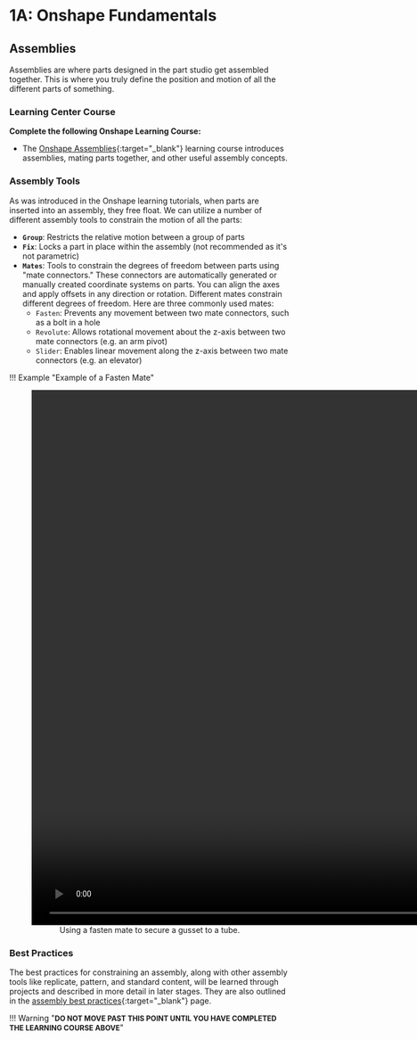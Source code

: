 # 1A: Onshape Fundamentals

## Assemblies

Assemblies are where parts designed in the part studio get assembled together. This is where you truly define the position and motion of all the different parts of something. 

### Learning Center Course

**Complete the following Onshape Learning Course:**

- The [Onshape Assemblies](https://learn.onshape.com/courses/fundamentals-onshape-assemblies "Onshape Assemblies Onshape Learning Course"){:target="_blank"} learning course introduces assemblies, mating parts together, and other useful assembly concepts.

### Assembly Tools

As was introduced in the Onshape learning tutorials, when parts are inserted into an assembly, they free float. We can utilize a number of different assembly tools to constrain the motion of all the parts:

- **`Group`**: Restricts the relative motion between a group of parts
- **`Fix`**: Locks a part in place within the assembly (not recommended as it's not parametric)
- **`Mates`**: Tools to constrain the degrees of freedom between parts using "mate connectors." These connectors are automatically generated or manually created coordinate systems on parts. You can align the axes and apply offsets in any direction or rotation. Different mates constrain different degrees of freedom. Here are three commonly used mates:
    - `Fasten`: Prevents any movement between two mate connectors, such as a bolt in a hole
    - `Revolute`: Allows rotational movement about the z-axis between two mate connectors (e.g. an arm pivot)
    - `Slider`: Enables linear movement along the z-axis between two mate connectors (e.g. an elevator)

!!! Example "Example of a Fasten Mate"
    <center>
    <figure>
      <video width="1920" controls>
        <source src="\img\learning-course\stage1a\1a-fasten.mp4" type="video/mp4">
        Your browser does not support the video tag.
      </video>
      <figcaption>Using a fasten mate to secure a gusset to a tube.</figcaption>
    </figure>
    </center>

### Best Practices

The best practices for constraining an assembly, along with other assembly tools like replicate, pattern, and standard content, will be learned through projects and described in more detail in later stages. They are also outlined in the [assembly best practices](../../../best-practices/assembly-setup.md "Assembly Best Practices Page"){:target="_blank"} page.

!!! Warning "<span style="font-size: 0.8rem !important;">**DO NOT MOVE PAST THIS POINT UNTIL YOU HAVE COMPLETED THE LEARNING COURSE ABOVE**</span>"

<br>